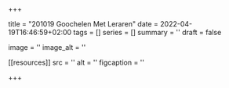 +++

title = "201019 Goochelen Met Leraren"
date = 2022-04-19T16:46:59+02:00 
tags = [] 
series = [] 
summary = ''
draft = false

image = ''
image_alt = ''

[[resources]]
src = ''
alt = ''
figcaption = ''


+++
